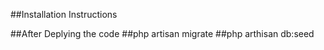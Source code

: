 ##Installation Instructions

##After Deplying the code
	##php artisan migrate
	##php arthisan db:seed
